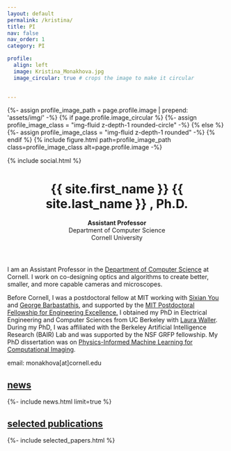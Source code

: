 ```yaml
---
layout: default
permalink: /kristina/
title: PI
nav: false
nav_order: 1
category: PI

profile:
  align: left
  image: Kristina_Monakhova.jpg
  image_circular: true # crops the image to make it circular
    

---
```

<!-- pages/PI.md -->
<div class="post">
    <div class="profile float-{%- if page.profile.align == 'left' -%}left{%- else -%}right{%- endif -%}">
	  {%- assign profile_image_path = page.profile.image | prepend: 'assets/img/' -%}
        {% if page.profile.image_circular %}
              {%- assign profile_image_class = "img-fluid z-depth-1 rounded-circle" -%}
        {% else %}
              {%- assign profile_image_class = "img-fluid z-depth-1 rounded" -%}
        {% endif %}
        {% include figure.html
            path=profile_image_path
            class=profile_image_class
            alt=page.profile.image -%}   
          <div class="address">
		 <p> <span class="font-weight-bold"> </span></p>
	      <!--<p>Gates Hall</p>
	      <p>Ithaca, NY</p>-->
            <div class="social">
              <div class="contact-icons">
                {% include social.html %}
              </div>
		  </div>
          </div>
    </div>
        <header class="post-header">
          <h1 class="post-title">
           {{ site.first_name }} <span class="font-weight-bold">{{ site.last_name }}</span>  , Ph.D.
          </h1>
      <p><b>Assistant Professor</b> <br> Department of Computer Science <br> Cornell University</p>
	  </header>

</div>

<div>
<p>		
I am an Assistant Professor in the <a href="http://www.cs.cornell.edu/">Department of Computer Science</a> at Cornell. I work on co-designing optics and algorithms to create better, smaller, and more capable cameras and microscopes.</p>
<p>
Before Cornell, I was a postdoctoral fellow at MIT working with <a href="https://www.rle.mit.edu/yougroup/">Sixian You</a> and <a href="https://meche.mit.edu/people/faculty/gbarb@mit.edu">George Barbastathis</a>, and supported by the <a href="https://engineering.mit.edu/the-mit-postdoctoral-fellowship-program-for-engineering-excellence/">MIT Postdoctoral Fellowship for Engineering Excellence.</a>  I obtained my PhD in Electrical Engineering and Computer Sciences from UC Berkeley with <a href="http://www.laurawaller.com/">Laura Waller</a>. During my PhD, I was affiliated with the Berkeley Artificial Intelligence Research (BAIR) Lab and was supported by the NSF GRFP fellowship. My PhD dissertation was on <a href="https://www2.eecs.berkeley.edu/Pubs/TechRpts/2022/EECS-2022-177.html">Physics-Informed Machine Learning for Computational Imaging</a>.</p>

<p>
email: monakhova[at]cornell.edu 
</p>

<h2><a href="{{ '/news/' | relative_url }}" style="color: inherit;">news</a></h2>
{%- include news.html limit=true %}

<h2><a href="{{ '/publications/' | relative_url }}" style="color: inherit;">selected publications</a></h2>
{%- include selected_papers.html %}
</div>